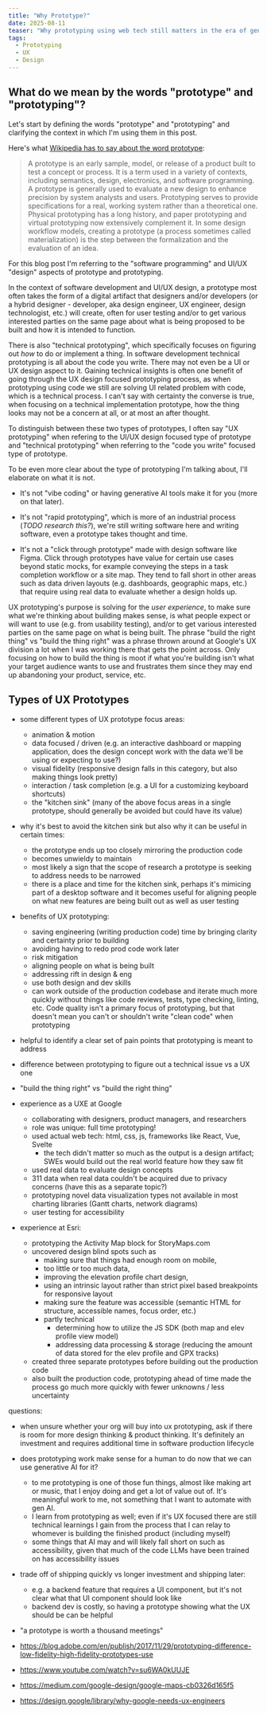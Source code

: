 ```yaml
---
title: "Why Prototype?"
date: 2025-08-11
teaser: "Why prototyping using web tech still matters in the era of generative AI"
tags:
  - Prototyping
  - UX
  - Design
---
```


## What do we mean by the words "prototype" and "prototyping"?

Let's start by defining the words "prototype" and "prototyping" and clarifying the context in which I'm using them in this post.

Here's what [Wikipedia has to say about the word prototype](https://en.wikipedia.org/wiki/Prototype):

> A prototype is an early sample, model, or release of a product built to test a concept or process. It is a term used in a variety of contexts, including semantics, design, electronics, and software programming. A prototype is generally used to evaluate a new design to enhance precision by system analysts and users. Prototyping serves to provide specifications for a real, working system rather than a theoretical one. Physical prototyping has a long history, and paper prototyping and virtual prototyping now extensively complement it. In some design workflow models, creating a prototype (a process sometimes called materialization) is the step between the formalization and the evaluation of an idea.

For this blog post I'm referring to the "software programming" and UI/UX "design" aspects of prototype and prototyping.

In the context of software development and UI/UX design, a prototype most often takes the form of a digital artifact that designers and/or developers (or a hybrid designer - developer, aka design engineer, UX engineer, design technologist, etc.) will create, often for user testing and/or to get various interested parties on the same page about what is being proposed to be built and how it is intended to function.

There is also "technical prototyping", which specifically focuses on figuring out _how_ to do or implement a thing. In software development technical prototyping is all about the code you write. There may not even be a UI or UX design aspect to it. Gaining technical insights is often one benefit of going through the UX design focused prototyping process, as when prototyping using code we still are solving UI related problem with code, which is a technical process. I can't say with certainty the converse is true, when focusing on a technical implementation prototype, how the thing looks may not be a concern at all, or at most an after thought.

To distinguish between these two types of prototypes, I often say "UX prototyping" when refering to the UI/UX design focused type of prototype and "technical prototyping" when referring to the "code you write" focused type of prototype.

To be even more clear about the type of prototyping I'm talking about, I'll elaborate on what it is not.

- It's not "vibe coding" or having generative AI tools make it for you (more on that later).

- It's not "rapid prototyping", which is more of an industrial process (_TODO research this?_), we're still writing software here and writing software, even a prototype takes thought and time.

- It's not a "click through prototype" made with design software like Figma. Click through prototypes have value for certain use cases beyond static mocks, for example conveying the steps in a task completion workflow or a site map. They tend to fall short in other areas such as data driven layouts (e.g. dashboards, geographic maps, etc.) that require using real data to evaluate whether a design holds up.

UX prototyping's purpose is solving for the _user experience_, to make sure what we're thinking about building makes sense, is what people expect or will want to use (e.g. from usability testing), and/or to get various interested parties on the same page on what is being built. The phrase "build the right thing" vs "build the thing right" was a phrase thrown around at Google's UX division a lot when I was working there that gets the point across. Only focusing on how to build the thing is moot if what you're building isn't what your target audience wants to use and frustrates them since they may end up abandoning your product, service, etc.

## Types of UX Prototypes

- some different types of UX prototype focus areas:

  - animation & motion
  - data focused / driven (e.g. an interactive dashboard or mapping application, does the design concept work with the data we'll be using or expecting to use?)
  - visual fidelity (responsive design falls in this category, but also making things look pretty)
  - interaction / task completion (e.g. a UI for a customizing keyboard shortcuts)
  - the "kitchen sink" (many of the above focus areas in a single prototype, should generally be avoided but could have its value)

- why it's best to avoid the kitchen sink but also why it can be useful in certain times:

  - the prototype ends up too closely mirroring the production code
  - becomes unwieldy to maintain
  - most likely a sign that the scope of research a prototype is seeking to address needs to be narrowed
  - there is a place and time for the kitchen sink, perhaps it's mimicing part of a desktop software and it becomes useful for aligning people on what new features are being built out as well as user testing

- benefits of UX prototyping:

  - saving engineering (writing production code) time by bringing clarity and certainty prior to building
  - avoiding having to redo prod code work later
  - risk mitigation
  - aligning people on what is being built
  - addressing rift in design & eng
  - use both design and dev skills
  - can work outside of the production codebase and iterate much more quickly without things like code reviews, tests, type checking, linting, etc. Code quality isn't a primary focus of prototyping, but that doesn't mean you can't or shouldn't write "clean code" when prototyping

- helpful to identify a clear set of pain points that prototyping is meant to address

- difference between prototyping to figure out a technical issue vs a UX one
- "build the thing right" vs "build the right thing"

- experience as a UXE at Google

  - collaborating with designers, product managers, and researchers
  - role was unique: full time prototyping!
  - used actual web tech: html, css, js, frameworks like React, Vue, Svelte
    - the tech didn't matter so much as the output is a design artifact; SWEs would build out the real world feature how they saw fit
  - used real data to evaluate design concepts
  - 311 data when real data couldn't be acquired due to privacy concerns (have this as a separate topic?)
  - prototyping novel data visualization types not available in most charting libraries (Gantt charts, network diagrams)
  - user testing for accessibility

- experience at Esri:
  - prototyping the Activity Map block for StoryMaps.com
  - uncovered design blind spots such as
    - making sure that things had enough room on mobile,
    - too little or too much data,
    - improving the elevation profile chart design,
    - using an intrinsic layout rather than strict pixel based breakpoints for responsive layout
    - making sure the feature was accessible (semantic HTML for structure, accessible names, focus order, etc.)
    - partly technical
      - determining how to utilize the JS SDK (both map and elev profile view model)
      - addressing data processing & storage (reducing the amount of data stored for the elev profile and GPX tracks)
  - created three separate prototypes before building out the production code
  - also built the production code, prototyping ahead of time made the process go much more quickly with fewer unknowns / less uncertainty

questions:

- when unsure whether your org will buy into ux prototyping, ask if there is room for more design thinking & product thinking. It's definitely an investment and requires additional time in software production lifecycle

- does prototyping work make sense for a human to do now that we can use generative AI for it?

  - to me prototyping is one of those fun things, almost like making art or music, that I enjoy doing and get a lot of value out of. It's meaningful work to me, not something that I want to automate with gen AI.
  - I learn from prototyping as well; even if it's UX focused there are still technical learnings I gain from the process that I can relay to whomever is building the finished product (including myself)
  - some things that AI may and will likely fall short on such as accessibility, given that much of the code LLMs have been trained on has accessibility issues

- trade off of shipping quickly vs longer investment and shipping later:

  - e.g. a backend feature that requires a UI component, but it's not clear what that UI component should look like
  - backend dev is costly, so having a prototype showing what the UX should be can be helpful

- "a prototype is worth a thousand meetings"

- https://blog.adobe.com/en/publish/2017/11/29/prototyping-difference-low-fidelity-high-fidelity-prototypes-use
- https://www.youtube.com/watch?v=su6WA0kUUJE
- https://medium.com/google-design/google-maps-cb0326d165f5
- https://design.google/library/why-google-needs-ux-engineers
